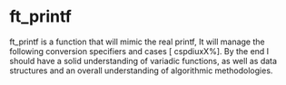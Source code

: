 # ft_printf
ft_printf is a function that will mimic the real printf, It will manage the following conversion specifiers and cases [ cspdiuxX%]. By the end I should have a solid understanding of variadic functions, as well as data structures and an overall understanding of algorithmic methodologies. 
